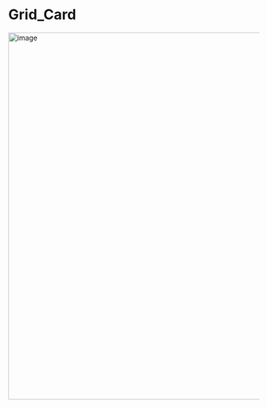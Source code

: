 # Grid_Card
<img width="936" height="737" alt="image" src="https://github.com/user-attachments/assets/9911b365-ee11-4529-99a8-3540d6e64e5f" />
